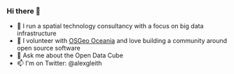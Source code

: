 ### Hi there 👋

- 🔭 I run a spatial technology consultancy with a focus on big data infrastructure
- 👯 I volunteer with [OSGeo Oceania](https://osgeo-oceania.org/) and love building a community around open source software
- 💬 Ask me about the Open Data Cube
- 📫 I'm on Twitter: @alexgleith
